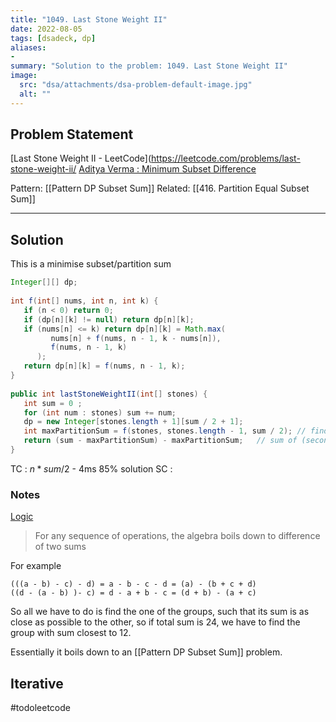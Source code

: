 ```yaml
---
title: "1049. Last Stone Weight II"
date: 2022-08-05
tags: [dsadeck, dp]
aliases:
- 
summary: "Solution to the problem: 1049. Last Stone Weight II"
image:
  src: "dsa/attachments/dsa-problem-default-image.jpg"
  alt: ""
---
```


## Problem Statement
[Last Stone Weight II - LeetCode](https://leetcode.com/problems/last-stone-weight-ii/
[Aditya Verma : Minimum Subset Difference](https://youtu.be/-GtpxG6l_Mc?list=PL_z_8CaSLPWekqhdCPmFohncHwz8TY2Go)

Pattern: [[Pattern DP Subset Sum]] 
Related: [[416. Partition Equal Subset Sum]]

---

## Solution
This is a minimise subset/partition sum

``` java
Integer[][] dp;  
  
int f(int[] nums, int n, int k) {  
   if (n < 0) return 0;  
   if (dp[n][k] != null) return dp[n][k];  
   if (nums[n] <= k) return dp[n][k] = Math.max(  
         nums[n] + f(nums, n - 1, k - nums[n]),  
         f(nums, n - 1, k)  
      );  
   return dp[n][k] = f(nums, n - 1, k);  
}  
  
public int lastStoneWeightII(int[] stones) {  
   int sum = 0 ;  
   for (int num : stones) sum += num;  
   dp = new Integer[stones.length + 1][sum / 2 + 1];  
   int maxPartitionSum = f(stones, stones.length - 1, sum / 2); // find partition w sum <= sum/2  
   return (sum - maxPartitionSum) - maxPartitionSum;   // sum of (second partition - first partition)  
}
```
TC : $n * sum/2$ - 4ms 85% solution
SC : 

### Notes
[Logic](https://leetcode.com/problems/last-stone-weight-ii/discuss/294888/JavaC++Python-Easy-Knapsacks-DP/918974)
> For any sequence of operations, the algebra boils down to difference of two sums

For example
```
(((a - b) - c) - d) = a - b - c - d = (a) - (b + c + d)  
((d - (a - b) )- c) = d - a + b - c = (d + b) - (a + c)
```

So all we have to do is find the one of the groups, such that its sum is as close as possible to the other, so if total sum is 24, we have to find the group with sum closest to 12.

Essentially it boils down to an [[Pattern DP Subset Sum]] problem.

## Iterative
#todoleetcode 
